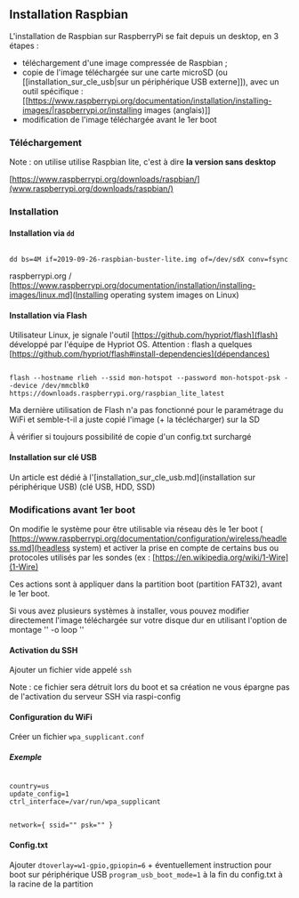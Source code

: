 ## Installation Raspbian

L'installation de Raspbian sur RaspberryPi se fait depuis un desktop, en 3 étapes : 
  - téléchargement d'une image compressée de Raspbian ;
  - copie de l'image téléchargée sur une carte microSD (ou [[installation_sur_cle_usb|sur un périphérique USB externe]]), avec un outil spécifique : [[https://www.raspberrypi.org/documentation/installation/installing-images/|raspberrypi.or/installing images (anglais)]]
  - modification de l'image téléchargée avant le 1er boot 

### Téléchargement 

Note : on utilise utilise Raspbian lite, c'est à dire **la version sans desktop**
 
[https://www.raspberrypi.org/downloads/raspbian/](www.raspberrypi.org/downloads/raspbian/)

### Installation

#### Installation via `dd` 

<code>
dd bs=4M if=2019-09-26-raspbian-buster-lite.img of=/dev/sdX conv=fsync
</code>

raspberrypi.org / [https://www.raspberrypi.org/documentation/installation/installing-images/linux.md](Installing operating system images on Linux)


#### Installation via Flash

Utilisateur Linux, je signale l'outil [https://github.com/hypriot/flash](flash) développé par l'équipe de Hypriot OS. 
Attention : flash a quelques [https://github.com/hypriot/flash#install-dependencies](dépendances) 

<code>
flash --hostname rlieh --ssid mon-hotspot --password mon-hotspot-psk --device /dev/mmcblk0 https://downloads.raspberrypi.org/raspbian_lite_latest
</code>

Ma dernière utilisation de Flash n'a pas fonctionné pour le paramétrage du WiFi et semble-t-il a juste copié l'image (+ la téclécharger) sur la SD  

À vérifier si toujours possibilité de copie d'un config.txt surchargé 
 
#### Installation sur clé USB ####

Un article est dédié à l'[installation_sur_cle_usb.md](installation sur périphérique USB) (clé USB, HDD, SSD)

### Modifications avant 1er boot

On modifie le système pour être utilisable via réseau dès le 1er boot (
[https://www.raspberrypi.org/documentation/configuration/wireless/headless.md](headless system) et activer la prise en compte de certains bus ou protocoles utilisés par les sondes (ex : [https://en.wikipedia.org/wiki/1-Wire](1-Wire)

Ces actions sont à appliquer dans la partition boot (partition FAT32), avant le 1er boot. 

Si vous avez plusieurs systèmes à installer, vous pouvez modifier directement l'image téléchargée sur votre disque dur en utilisant l'option de montage '' -o loop ''

#### Activation du SSH
 
Ajouter un fichier vide appelé `ssh` 

Note : ce fichier sera détruit lors du boot et sa création ne vous épargne pas de l'activation du serveur SSH via raspi-config

#### Configuration du WiFi

Créer un fichier `wpa_supplicant.conf`

##### Exemple
 
 
<code>
country=us
update_config=1
ctrl_interface=/var/run/wpa_supplicant

network={
 ssid="<Name of your WiFi>"
 psk="<Password for your WiFi>"
}
</code>

#### Config.txt

Ajouter `dtoverlay=w1-gpio,gpiopin=6`  + éventuellement instruction pour boot sur périphérique USB `program_usb_boot_mode=1` à la fin du config.txt à la racine de la partition

